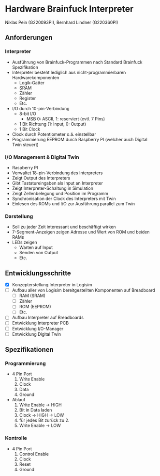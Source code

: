 # Hardware Brainfuck Interpreter
Niklas Pein (G220093PI), Bernhard Lindner (G220360PI)
## Anforderungen
### Interpreter
- Ausführung von Brainfuck-Programmen nach Standard Brainfuck Spezifikation
- Interpreter besteht lediglich aus nicht-programmierbaren Hardwarekomponenten
    - Logik-Gatter
    - SRAM
    - Zähler
    - Register
    - Etc.
-	I/O durch 10-pin-Verbindung
    - 8-bit I/O
        - MSB 0: ASCII, 1: reserviert (evtl. 7 Pins)
    - 1 Bit Richtung (1: Input, 0: Output)
    - 1 Bit Clock
- Clock durch Potentiometer o.ä. einstellbar
- Programmierung EEPROM durch Raspberry PI (welcher auch Digital Twin steuert)
### I/O Management & Digital Twin
- Raspberry PI
- Verwaltet 18-pin-Verbindung des Interpreters
- Zeigt Output des Interpreters
- Gibt Tastatureingaben als Input an Interpreter
- Zeigt Interpreter-Schaltung in Simulation
- Zeigt Zellenbelegung und Position im Programm
- Synchronisation der Clock des Interpreters mit Twin
- Einlesen des ROMs und I/O zur Ausführung parallel zum Twin
### Darstellung
- Soll zu jeder Zeit interessant und beschäftigt wirken
- 7-Segment-Anzeigen zeigen Adresse und Wert von ROM und beiden RAMs
- LEDs zeigen
    - Warten auf Input
    - Senden von Output
    - Etc.
## Entwicklungsschritte
- [x] Konzepterstellung Interpreter in Logisim
- [ ] Aufbau aller von Logisim bereitgestellten Komponenten auf Breadboard
    - [ ] RAM (SRAM)
    - [ ] Zähler
    - [ ] ROM (EEPROM)
    - [ ] Etc.
- [ ] Aufbau Interpreter auf Breadboards
- [ ] Entwicklung Interpreter PCB
- [ ] Entwicklung I/O-Manager
- [ ] Entwicklung Digital Twin
## Spezifikationen
### Programmierung
- 4 Pin Port
    1. Write Enable
    2. Clock
    3. Data
    4. Ground
- Ablauf
    1. Write Enable -> HIGH
    2. Bit in Data laden
    3. Clock -> HIGH -> LOW
    4. für jedes Bit zurück zu 2.
    5. Write Enable -> LOW
### Kontrolle
- 4 Pin Port
    1. Control Enable
    2. Clock
    3. Reset
    4. Ground